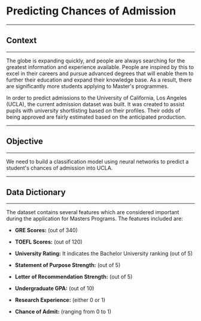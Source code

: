 # **Predicting Chances of Admission**

--------------------
## **Context**
--------------------

The globe is expanding quickly, and people are always searching for the greatest information and experience available. People are inspired by this to excel in their careers and pursue advanced degrees that will enable them to further their education and expand their knowledge base. As a result, there are significantly more students applying to Master's programmes.

In order to predict admissions to the University of California, Los Angeles (UCLA), the current admission dataset was built. It was created to assist pupils with university shortlisting based on their profiles. Their odds of being approved are fairly estimated based on the anticipated production.


----------------------
## **Objective**
----------------------

We need to build a classification model using neural networks to predict a student's chances of admission into UCLA.

------------------------------
## **Data Dictionary**
------------------------------

The dataset contains several features which are considered important during the application for Masters Programs.
The features included are: 

- **GRE Scores:** (out of 340)

- **TOEFL Scores:** (out of 120)

- **University Rating:**  It indicates the Bachelor University ranking (out of 5)

- **Statement of Purpose Strength:** (out of 5)

- **Letter of Recommendation Strength:** (out of 5)

- **Undergraduate GPA:** (out of 10)

- **Research Experience:** (either 0 or 1)

- **Chance of Admit:** (ranging from 0 to 1)
